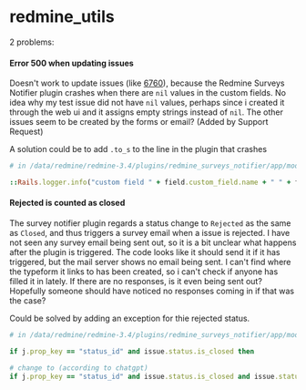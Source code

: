 # redmine_utils

2 problems:

#### Error 500 when updating issues

Doesn't work to update issues (like [6760](https://projects.nbis.se/issues/6760)), because the Redmine Surveys Notifier plugin crashes when there are `nil` values in the custom fields. No idea why my test issue did not have `nil` values, perhaps since i created it through the web ui and it assigns empty strings instead of `nil`. The other issues seem to be created by the forms or email? (Added by Support Request)

A solution could be to add `.to_s` to the line in the plugin that crashes

```ruby
# in /data/redmine/redmine-3.4/plugins/redmine_surveys_notifier/app/models/surveys_notifier.rb, line 32

::Rails.logger.info("custom field " + field.custom_field.name + " " + field.value.to_s)
```


#### Rejected is counted as closed

The survey notifier plugin regards a status change to `Rejected` as the same as `Closed`, and thus triggers a survey email when a issue is rejected. I have not seen any survey email being sent out, so it is a bit unclear what happens after the plugin is triggered. The code looks like it should send it if it has triggered, but the mail server shows no email being sent. I can't find where the typeform it links to has been created, so i can't check if anyone has filled it in lately. If there are no responses, is it even being sent out? Hopefully someone should have noticed no responses coming in if that was the case?

Could be solved by adding an exception for thie rejected status. 

```ruby
# in /data/redmine/redmine-3.4/plugins/redmine_surveys_notifier/app/models/surveys_notifier.rb, line 13

if j.prop_key == "status_id" and issue.status.is_closed then

# change to (according to chatgpt)
if j.prop_key == "status_id" and issue.status.is_closed and issue.status.name != "Rejected" then
```
